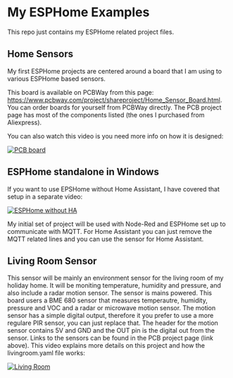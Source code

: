 # My ESPHome Examples
This repo just contains my ESPHome related project files.

## Home Sensors
My first ESPHome projects are centered around a board that I am using to various ESPHome based sensors.

This board is available on PCBWay from this page: https://www.pcbway.com/project/shareproject/Home_Sensor_Board.html. You can order boards for yourself from PCBWay directly. The PCB project page has most of the components listed (the ones I purchased from Aliexpress).

You can also watch this video is you need more info on how it is designed:

[![PCB board](https://img.youtube.com/vi/WzjfJQtedCA/0.jpg)](https://www.youtube.com/watch?v=WzjfJQtedCA)

## ESPHome standalone in Windows
If you want to use EPSHome without Home Assistant, I have covered that setup in a separate video:

[![ESPHome without HA](https://img.youtube.com/vi/a3iay-g1AsI/0.jpg)](https://www.youtube.com/watch?v=a3iay-g1AsI)

My initial set of project will be used with Node-Red and ESPHome set up to communicate with MQTT. For Home Assistant you can just remove the MQTT related lines and you can use the sensor for Home Assistant.

## Living Room Sensor
This sensor will be mainly an environment sensor for the living room of my holiday home. It will be moniting temperature, humidity and pressure, and also include a radar motion sensor. The sensor is mains powered.
This board users a BME 680 sensor that measures temperautre, humidity, pressure and VOC and a radar or microwave motion sensor. The motion sensor has a simple digital output, therefore it you prefer to use a more regulare PIR sensor, you can just replace that. The header for the motion sensor contains 5V and GND and the OUT pin is the digital out from the sensor. Links to the sensors can be found in the PCB project page (link above).
This video explains more details on this project and how the livingroom.yaml file works:

[![Living Room](https://img.youtube.com/vi/a3iay-g1AsI/0.jpg)](https://www.youtube.com/watch?v=a3iay-g1AsI)
